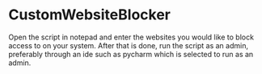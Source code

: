 # CustomWebsiteBlocker

Open the script in notepad and enter the websites you would like to block access to on your system.
After that is done, run the script as an admin, preferably through an ide such as pycharm which is selected to run as an admin.
